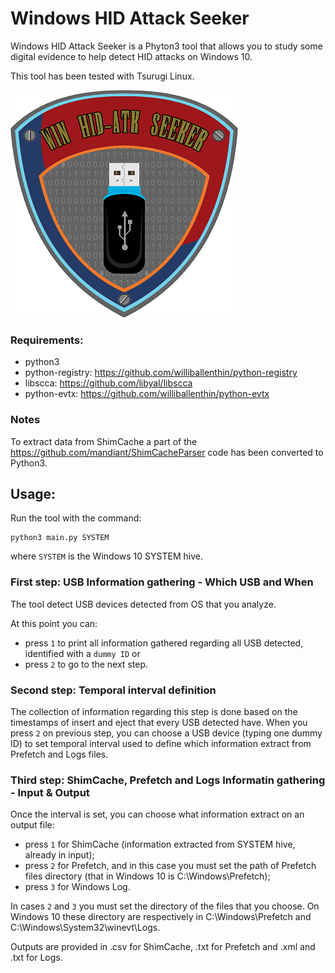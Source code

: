 # Windows HID Attack Seeker

Windows HID Attack Seeker is a Phyton3 tool that allows you to study some digital evidence to help detect HID attacks on Windows 10.

This tool has been tested with Tsurugi Linux.


![alt text](https://github.com/ken-42/win-hid-atk-seeker/blob/master/images/logo.png)



### Requirements:
- python3
- python-registry: https://github.com/williballenthin/python-registry
- libscca: https://github.com/libyal/libscca
- python-evtx: https://github.com/williballenthin/python-evtx

### Notes
To extract data from ShimCache a part of the https://github.com/mandiant/ShimCacheParser code has been converted to Python3.

## Usage:
Run the tool with the command:
```
python3 main.py SYSTEM
```
where ```SYSTEM``` is the Windows 10 SYSTEM hive.

### First step: USB Information gathering - Which USB and When
The tool detect USB devices detected from OS that you analyze.

At this point you can:
- press ```1``` to print all information gathered regarding all USB detected, identified with a ```dummy ID``` or
- press ```2``` to go to the next step.


### Second step: Temporal interval definition
The collection of information regarding this step is done based on the timestamps of insert and eject that every USB detected have.
When you press ```2``` on previous step, you can choose a USB device (typing one dummy ID) to set temporal interval used to define which information extract from Prefetch and Logs files.


### Third step: ShimCache, Prefetch and Logs Informatin gathering - Input & Output
Once the interval is set, you can choose what information extract on an output file:
- press ```1``` for ShimCache (information extracted from SYSTEM hive, already in input);
- press ```2``` for Prefetch, and in this case you must set the path of Prefetch files directory (that in Windows 10 is C:\Windows\Prefetch);
- press ```3``` for Windows Log.

In cases ```2``` and ```3``` you must set the directory of the files that you choose.
On Windows 10 these directory are respectively in C:\Windows\Prefetch and C:\Windows\System32\winevt\Logs.

Outputs are provided in .csv for ShimCache, .txt for Prefetch and .xml and .txt for Logs.
